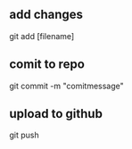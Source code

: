 ## add changes
git add [filename]

## comit to repo
git commit -m "comitmessage"

## upload to github
git push

